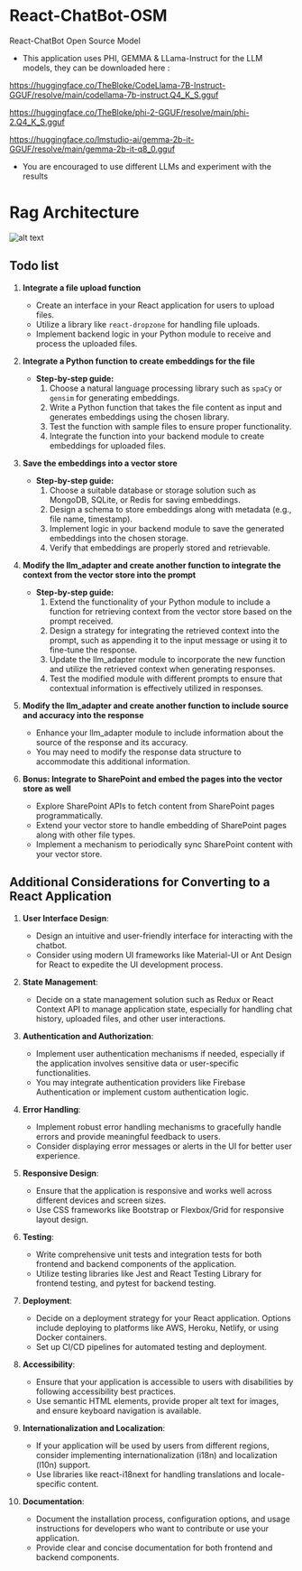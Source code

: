 # React-ChatBot-OSM

React-ChatBot Open Source Model

- This application uses PHI, GEMMA & LLama-Instruct for the LLM models, they can be downloaded here :

https://huggingface.co/TheBloke/CodeLlama-7B-Instruct-GGUF/resolve/main/codellama-7b-instruct.Q4_K_S.gguf

https://huggingface.co/TheBloke/phi-2-GGUF/resolve/main/phi-2.Q4_K_S.gguf

https://huggingface.co/lmstudio-ai/gemma-2b-it-GGUF/resolve/main/gemma-2b-it-q8_0.gguf

- You are encouraged to use different LLMs and experiment with the results

# Rag Architecture

![alt text](https://docs.aws.amazon.com/images/sagemaker/latest/dg/images/jumpstart/jumpstart-fm-rag.jpg)

## Todo list

1. **Integrate a file upload function**

   - Create an interface in your React application for users to upload files.
   - Utilize a library like `react-dropzone` for handling file uploads.
   - Implement backend logic in your Python module to receive and process the uploaded files.

2. **Integrate a Python function to create embeddings for the file**

   - **Step-by-step guide:**
     1. Choose a natural language processing library such as `spaCy` or `gensim` for generating embeddings.
     2. Write a Python function that takes the file content as input and generates embeddings using the chosen library.
     3. Test the function with sample files to ensure proper functionality.
     4. Integrate the function into your backend module to create embeddings for uploaded files.

3. **Save the embeddings into a vector store**

   - **Step-by-step guide:**
     1. Choose a suitable database or storage solution such as MongoDB, SQLite, or Redis for saving embeddings.
     2. Design a schema to store embeddings along with metadata (e.g., file name, timestamp).
     3. Implement logic in your backend module to save the generated embeddings into the chosen storage.
     4. Verify that embeddings are properly stored and retrievable.

4. **Modify the llm_adapter and create another function to integrate the context from the vector store into the prompt**

   - **Step-by-step guide:**
     1. Extend the functionality of your Python module to include a function for retrieving context from the vector store based on the prompt received.
     2. Design a strategy for integrating the retrieved context into the prompt, such as appending it to the input message or using it to fine-tune the response.
     3. Update the llm_adapter module to incorporate the new function and utilize the retrieved context when generating responses.
     4. Test the modified module with different prompts to ensure that contextual information is effectively utilized in responses.

5. **Modify the llm_adapter and create another function to include source and accuracy into the response**

   - Enhance your llm_adapter module to include information about the source of the response and its accuracy.
   - You may need to modify the response data structure to accommodate this additional information.

6. **Bonus: Integrate to SharePoint and embed the pages into the vector store as well**
   - Explore SharePoint APIs to fetch content from SharePoint pages programmatically.
   - Extend your vector store to handle embedding of SharePoint pages along with other file types.
   - Implement a mechanism to periodically sync SharePoint content with your vector store.

## Additional Considerations for Converting to a React Application

1. **User Interface Design**:

   - Design an intuitive and user-friendly interface for interacting with the chatbot.
   - Consider using modern UI frameworks like Material-UI or Ant Design for React to expedite the UI development process.

2. **State Management**:

   - Decide on a state management solution such as Redux or React Context API to manage application state, especially for handling chat history, uploaded files, and other user interactions.

3. **Authentication and Authorization**:

   - Implement user authentication mechanisms if needed, especially if the application involves sensitive data or user-specific functionalities.
   - You may integrate authentication providers like Firebase Authentication or implement custom authentication logic.

4. **Error Handling**:

   - Implement robust error handling mechanisms to gracefully handle errors and provide meaningful feedback to users.
   - Consider displaying error messages or alerts in the UI for better user experience.

5. **Responsive Design**:

   - Ensure that the application is responsive and works well across different devices and screen sizes.
   - Use CSS frameworks like Bootstrap or Flexbox/Grid for responsive layout design.

6. **Testing**:

   - Write comprehensive unit tests and integration tests for both frontend and backend components of the application.
   - Utilize testing libraries like Jest and React Testing Library for frontend testing, and pytest for backend testing.

7. **Deployment**:

   - Decide on a deployment strategy for your React application. Options include deploying to platforms like AWS, Heroku, Netlify, or using Docker containers.
   - Set up CI/CD pipelines for automated testing and deployment.

8. **Accessibility**:

   - Ensure that your application is accessible to users with disabilities by following accessibility best practices.
   - Use semantic HTML elements, provide proper alt text for images, and ensure keyboard navigation is available.

9. **Internationalization and Localization**:

   - If your application will be used by users from different regions, consider implementing internationalization (i18n) and localization (l10n) support.
   - Use libraries like react-i18next for handling translations and locale-specific content.

10. **Documentation**:
    - Document the installation process, configuration options, and usage instructions for developers who want to contribute or use your application.
    - Provide clear and concise documentation for both frontend and backend components.
